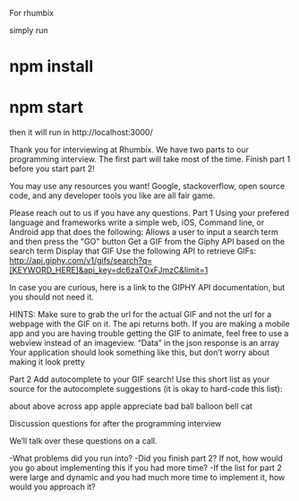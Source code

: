 For rhumbix

simply run
# npm install
# npm start

then it will run in http://localhost:3000/


Thank you for interviewing at Rhumbix. We have two parts to our programming interview. The first part will take most of the time. Finish part 1 before you start part 2!

You may use any resources you want! Google, stackoverflow, open source code, and any developer tools you like are all fair game.

Please reach out to us if you have any questions.
Part 1
Using your prefered language and frameworks write a simple web, iOS, Command line, or Android app that does the following:
Allows a user to input a search term and then press the "GO" button
Get a GIF from the Giphy API based on the search term
Display that GIF
Use the following API to retrieve GIFs:
http://api.giphy.com/v1/gifs/search?q=[KEYWORD_HERE]&api_key=dc6zaTOxFJmzC&limit=1

In case you are curious, here is a link to the GIPHY API documentation, but you should not need it.

HINTS:
Make sure to grab the url for the actual GIF and not the url for a webpage with the GIF on it. The api returns both.
If you are making a mobile app and you are having trouble getting the GIF to animate, feel free to use a webview instead of an imageview.
“Data” in the json response is an array 
Your application should look something like this, but don’t worry about making it look pretty

Part 2
Add autocomplete to your GIF search! Use this short list as your source for the autocomplete suggestions (it is okay to hard-code this list):

about
above
across
app
apple
appreciate
bad
ball
balloon
bell
cat



Discussion questions for after the programming interview

We’ll talk over these questions on a call.

-What problems did you run into?
-Did you finish part 2? If not, how would you go about implementing this if you had more time?
-If the list for part 2 were large and dynamic and you had much more time to implement it, how would you approach it?

